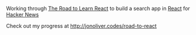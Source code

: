 Working through [The Road to Learn React](https://www.robinwieruch.de/the-road-to-learn-react/) to build a search app in [React](https://facebook.github.io/react/) for [Hacker News](https://news.ycombinator.com/)

Check out my progress at http://jonoliver.codes/road-to-react